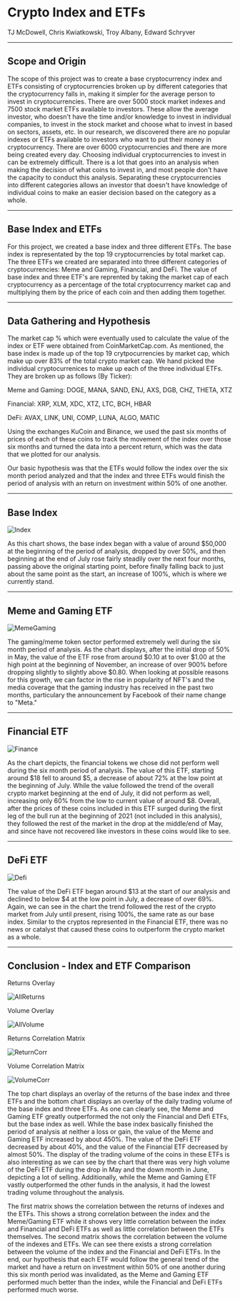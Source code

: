 # Crypto Index and ETFs

TJ McDowell, Chris Kwiatkowski, Troy Albany, Edward Schryver

---
## Scope and Origin

The scope of this project was to create a base cryptocurrency index and ETFs consisting of cryptocurrencies broken up by different categories that the cryptocurrency falls in, making it simpler for the average person to invest in cryptocurrencies. There are over 5000 stock market indexes and 7500 stock market ETFs available to investors. These allow the average investor, who doesn't have the time and/or knowledge to invest in individual companies, to invest in the stock market and choose what to invest in based on sectors, assets, etc. In our research, we discovered there are no popular indexes or ETFs available to investors who want to put their money in cryptocurrency. There are over 6000 cryptocurrencies and there are more being created every day.  Choosing individual cryptocurrencies to invest in can be extremely difficult. There is a lot that goes into an analysis when making the decision of what coins to invest in, and most people don't have the capacity to conduct this analysis.  Separating these cryptocurrencies into different categories allows an investor that doesn't have knowledge of individual coins to make an easier decision based on the category as a whole. 

---

## Base Index and ETFs

For this project, we created a base index and three different ETFs. The base index is representated by the top 19 cryptocurrencies by total market cap. The three ETFs we created are separated into three different categories of cryptocurrencies: Meme and Gaming, Financial, and DeFi. The value of base index and three ETF's are reprented by taking the market cap of each cryptocurrency as a percentage of the total cryptocurrency market cap and multiplying them by the price of each coin and then adding them together. 

---

## Data Gathering and Hypothesis

The market cap % which were eventually used to calculate the value of the index or ETF were obtained from CoinMarketCap.com. As mentioned, the base index is made up of the top 19 crytpocurrencies by market cap, which make up over 83% of the total crypto market cap. We hand picked the individual cryptocurrenices to make up each of the three individual ETFs. They are broken up as follows (By Ticker):

Meme and Gaming: DOGE, MANA, SAND, ENJ, AXS, DGB, CHZ, THETA, XTZ

Financial: XRP, XLM, XDC, XTZ, LTC, BCH, HBAR

DeFi: AVAX, LINK, UNI, COMP, LUNA, ALGO, MATIC

Using the exchanges KuCoin and Binance, we used the past six months of prices of each of these coins to track the movement of the index over those six months and turned the data into a percent return, which was the data that we plotted for our analysis.

Our basic hypothesis was that the ETFs would follow the index over the six month period analyzed and that the index and three ETFs would finish the period of analysis with an return on investment within 50% of one another. 

---

## Base Index

![Index](Index_Chart.png)

As this chart shows, the base index began with a value of around $50,000 at the beginning of the period of analysis, dropped by over 50%, and then beginning at the end of July rose fairly steadily over the next four months, passing above the original starting point, before finally falling back to just about the same point as the start, an increase of 100%, which is where we currently stand.

---

## Meme and Gaming ETF

![MemeGaming](MGN_Chart.png)

The gaming/meme token sector performed extremely well during the six month period of analysis. As the chart displays, after the initial drop of 50% in May, the value of the ETF rose from around $0.10 at to over $1.00 at the high point at the beginning of November, an increase of over 900% before dropping slightly to slightly above $0.80. When looking at possible reasons for this growth, we can factor in the rise in popularity of NFT's and the media coverage that the gaming industry has received in the past two months, particulary the announcement by Facebook of their name change to "Meta."

---

## Financial ETF

![Finance](Finance_Token_Chart.png)

As the chart depicts, the financial tokens we chose did not perform well during the six month period of analysis. The value of this ETF, starting around $18 fell to around $5, a decrease of about 72% at the low point at the beginning of July. While the value followed the trend of the overall crypto market beginning at the end of July, it did not perform as well, increasing only 60% from the low to current value of around $8. Overall, after the prices of these coins included in this ETF surged during the first leg of the bull run at the beginning of 2021 (not included in this analysis), they followed the rest of the market in the drop at the middle/end of May, and since have not recovered like investors in these coins would like to see. 

---

## DeFi ETF

![Defi](DeFi_Chart.png)

The value of the DeFi ETF began around $13 at the start of our analysis and declined to below $4 at the low point in July, a decrease of over 69%.  Again, we can see in the chart the trend followed the rest of the crypto market from July until present, rising 100%, the same rate as our base index. Similar to the cryptos represented in the Financial ETF, there was no news or catalyst that caused these coins to outperform the crypto market as a whole.

---

## Conclusion - Index and ETF Comparison

Returns Overlay

![AllReturns](All_Norm_Plot.png)

Volume Overlay

![AllVolume](All_Vol.png)

Returns Correlation Matrix

![ReturnCorr](Return_Correlation.png)

Volume Correlation Matrix

![VolumeCorr](Volume_Correlation.jpg)



The top chart displays an overlay of the returns of the base index and three ETFs and the bottom chart displays an overlay of the daily trading volume of the base index and three ETFs.  As one can clearly see, the Meme and Gaming ETF greatly outperformed the not only the Financial and Defi ETFs, but the base index as well. While the base index basically finished the period of analysis at neither a loss or gain, the value of the Meme and Gaming ETF increased by about 450%. The value of the DeFi ETF decreased by about 40%, and the value of the Financial ETF decreased by almost 50%. The display of the trading volume of the coins in these ETFs is also interesting as we can see by the chart that there was very high volume of the DeFi ETF during the drop in May and the down month in June, depicting a lot of selling. Additionally, while the Meme and Gaming ETF vastly outperformed the other funds in the analysis, it had the lowest trading volume throughout the analysis. 

The first matrix shows the correlation between the returns of indexes and the ETFs. This shows a strong correlation between the index and the Meme/Gaming ETF while it shows very little correlation between the index and Financial and DeFi ETFs as well as little correlation between the ETFs themselves. The second matrix shows the correlation between the volume of the indexes and ETFs. We can see there exists a strong correlation between the volume of the index and the Financial and DeFi ETFs. In the end, our hypothesis that each ETF would follow the general trend of the market and have a return on investment within 50% of one another during this six month period was invalidated, as the Meme and Gaming ETF performed much better than the index, while the Financial and DeFi ETFs performed much worse.










